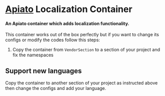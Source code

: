 # [Apiato](https://github.com/apiato/apiato) Localization Container

#### An Apiato container which adds localization functionality.

This container works out of the box perfectly but if you want to change its configs or modify the codes follow this steps:

1) Copy the container from `VendorSection` to a section of your project and fix the namespaces

## Support new languages
Copy the container to another section of your project as instructed above then change the configs and add your language.